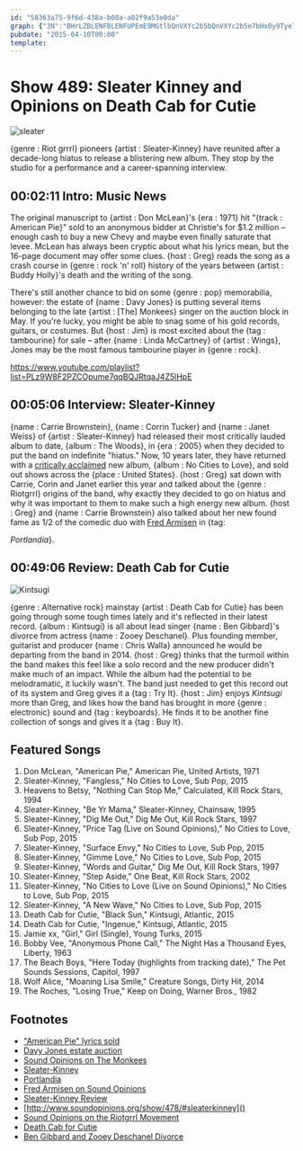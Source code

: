 ```yaml
---
id: "58363a75-9f6d-438a-b08a-a02f9a53e0da"
graph: {"3N":"BHrLZBLENFBLENFUPEmE9MGtlbQnVXYc2b5bQnVXYc2b5e7bHx0y9Tye7bHx0y9TyVGKagBMlTxVGKag","8I":"gJIVWryPQ09FyBWgJIVWgJIVWuLXpXGHOmWgJIVWKDnchgJIVWBHm1GgJIVWgHe3igJIVWBHm1GGHOmW","29U":"9jmWTBKHqaBKHqangdMgBFPlcBKHqa97qip9jmWT9jmWTdhnxe"}
pubdate: "2015-04-10T00:00"
template: 
---
```






# Show 489: Sleater Kinney and Opinions on Death Cab for Cutie

![sleater](https://static.soundopinions.org/images/2015/sleater_web.jpg)

{genre : Riot grrrl} pioneers {artist : Sleater-Kinney} have reunited after a decade-long hiatus to release a blistering new album. They stop by the studio for a performance and a career-spanning interview.



## 00:02:11 Intro: Music News

The original manuscript to {artist : Don McLean}'s {era : 1971} hit "{track : American Pie}" sold to an anonymous bidder at Christie's for $1.2 million – enough cash to buy a new Chevy and maybe even finally saturate that levee. McLean has always been cryptic about what his lyrics mean, but the 16-page document may offer some clues. {host : Greg} reads the song as a crash course in {genre : rock 'n' roll} history of the years between {artist : Buddy Holly}'s death and the writing of the song.

There's still another chance to bid on some {genre : pop} memorabilia, however: the estate of {name : Davy Jones} is putting several items belonging to the late {artist : [The] Monkees} singer on the auction block in May. If you're lucky, you might be able to snag some of his gold records, guitars, or costumes. But {host : Jim} is most excited about the {tag : tambourine} for sale – after {name : Linda McCartney} of {artist : Wings}, Jones may be the most famous tambourine player in {genre : rock}.

https://www.youtube.com/playlist?list=PLz9W8F2PZCOpume7qqBQJRtqaJ4Z5lHpE



## 00:05:06 Interview: Sleater-Kinney

{name : Carrie Brownstein}, {name : Corrin Tucker} and {name : Janet Weiss} of {artist : Sleater-Kinney} had released their most critically lauded album to date, {album : The Woods}, in {era : 2005} when they decided to put the band on indefinite "hiatus." Now, 10 years later, they have returned with a [critically acclaimed](http://www.soundopinions.org/show/478/#sleaterkinney) new album, {album : No Cities to Love}, and sold out shows across the {place : United States}. {host : Greg} sat down with Carrie, Corin and Janet earlier this year and talked about the {genre : Riotgrrl} origins of the band, why exactly they decided to go on hiatus and why it was important to them to make such a high energy new album. {host : Greg} and {name : Carrie Brownstein} also talked about her new found fame as 1/2 of the comedic duo with [Fred Armisen](http://www.soundopinions.org/show/327/#fredarmisen) in {tag:

*Portlandia*}.



## 00:49:06 Review: Death Cab for Cutie

![Kintsugi](https://static.soundopinions.org/assets/489/29U0.jpg)

{genre : Alternative rock} mainstay {artist : Death Cab for Cutie} has been going through some tough times lately and it's reflected in their latest record. {album : Kintsugi} is all about lead singer {name : Ben Gibbard}'s divorce from actress {name : Zooey Deschanel}. Plus founding member, guitarist and producer {name : Chris Walla} announced he would be departing from the band in 2014. {host : Greg} thinks that the turmoil within the band makes this feel like a solo record and the new producer didn't make much of an impact. While the album had the potential to be melodramatic, it luckily wasn't. The band just needed to get this record out of its system and Greg gives it a {tag : Try It}. {host : Jim} enjoys *Kintsugi* more than Greg, and likes how the band has brought in more {genre : electronic} sound and {tag : keyboards}. He finds it to be another fine collection of songs and gives it a {tag : Buy It}.



## Featured Songs

1. Don McLean, "American Pie," American Pie, United Artists, 1971
2. Sleater-Kinney, "Fangless," No Cities to Love, Sub Pop, 2015
3. Heavens to Betsy, "Nothing Can Stop Me," Calculated, Kill Rock Stars, 1994
4. Sleater-Kinney, "Be Yr Mama," Sleater-Kinney, Chainsaw, 1995
5. Sleater-Kinney, "Dig Me Out," Dig Me Out, Kill Rock Stars, 1997
6. Sleater-Kinney, "Price Tag (Live on Sound Opinions)," No Cities to Love, Sub Pop, 2015
7. Sleater-Kinney, "Surface Envy," No Cities to Love, Sub Pop, 2015
8. Sleater-Kinney, "Gimme Love," No Cities to Love, Sub Pop, 2015
9. Sleater-Kinney, "Words and Guitar," Dig Me Out, Kill Rock Stars, 1997
10. Sleater-Kinney, "Step Aside," One Beat, Kill Rock Stars, 2002
11. Sleater-Kinney, "No Cities to Love (Live on Sound Opinions)," No Cities to Love, Sub Pop, 2015
12. Sleater-Kinney, "A New Wave," No Cities to Love, Sub Pop, 2015
13. Death Cab for Cutie, "Black Sun," Kintsugi, Atlantic, 2015
14. Death Cab for Cutie, "Ingenue," Kintsugi, Atlantic, 2015
15. Jamie xx, "Girl," Girl (Single), Young Turks, 2015
16. Bobby Vee, "Anonymous Phone Call," The Night Has a Thousand Eyes, Liberty, 1963
17. The Beach Boys, "Here Today (highlights from tracking date)," The Pet Sounds Sessions, Capitol, 1997
18. Wolf Alice, "Moaning Lisa Smile," Creature Songs, Dirty Hit, 2014
19. The Roches, "Losing True," Keep on Doing, Warner Bros., 1982



## Footnotes

- ["American Pie" lyrics sold](http://www.washingtonpost.com/national/don-mcleans-american-pie-could-bring-15m-at-auction/2015/04/07/6ba69b92-dce8-11e4-b6d7-b9bc8acf16f7_story.html)
- [Davy Jones estate auction](http://www.latimes.com/entertainment/music/posts/la-et-ms-monkees-davy-jones-auction-estate-20150406-story.html)
- [Sound Opinions on The Monkees](/show/273/#themonkees)
- [Sleater-Kinney](http://www.sleater-kinney.com/)
- [Portlandia](http://www.ifc.com/shows/portlandia)
- [Fred Armisen on Sound Opinions](http://www.soundopinions.org/show/327/#fredarmisen)
- [Sleater-Kinney Review]()
- [http://www.soundopinions.org/show/478/#sleaterkinney]()
- [Sound Opinions on the Riotgrrl Movement](http://www.soundopinions.org/show/285/#riotgrrrl)
- [Death Cab for Cutie](http://deathcabforcutie.com/home/)
- [Ben Gibbard and Zooey Deschanel Divorce](http://www.rollingstone.com/music/news/ben-gibbard-zooey-deschanel-finalize-divorce-20121218)